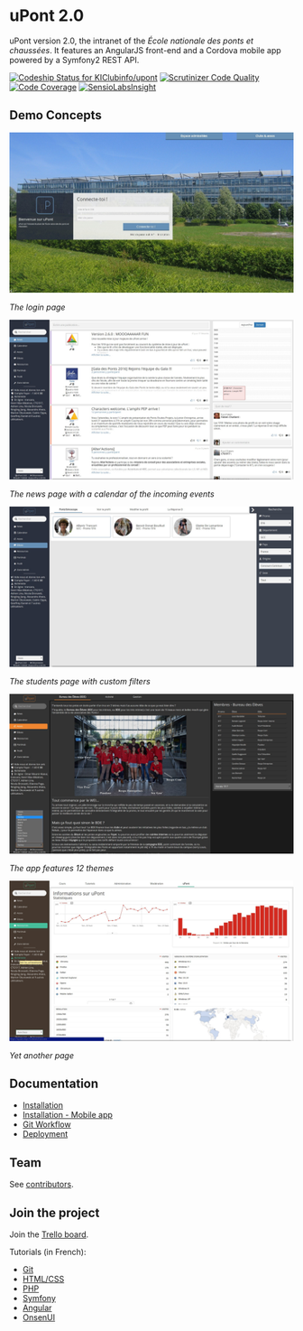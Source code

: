uPont 2.0
=========

uPont version 2.0, the intranet of the _École nationale des ponts et chaussées_. It features an AngularJS front-end and a Cordova mobile app powered by a Symfony2 REST API.

[![Codeship Status for KIClubinfo/upont](https://codeship.com/projects/afc79d00-982e-0132-79b1-36ce558856a0/status?branch=master)](https://codeship.com/projects/63332)
[![Scrutinizer Code Quality](https://scrutinizer-ci.com/g/KIClubinfo/upont/badges/quality-score.png?b=master)](https://scrutinizer-ci.com/g/KIClubinfo/upont/?branch=master)
[![Code Coverage](https://scrutinizer-ci.com/g/KIClubinfo/upont/badges/coverage.png?b=master)](https://scrutinizer-ci.com/g/KIClubinfo/upont/?branch=master)
[![SensioLabsInsight](https://insight.sensiolabs.com/projects/35270f9e-ec9c-44c8-911d-399bf991cf45/mini.png)](https://insight.sensiolabs.com/projects/35270f9e-ec9c-44c8-911d-399bf991cf45)

Demo Concepts
-------------

![The login page](doc/demo/demo1.jpg)

_The login page_


![The news page](doc/demo/demo2.jpg)

_The news page with a calendar of the incoming events_


![The students page](doc/demo/demo3.jpg)

_The students page with custom filters_

![The club presentation page](doc/demo/demo4.jpg)

_The app features 12 themes_

![Another page with another theme](doc/demo/demo5.jpg)

_Yet another page_


Documentation
-------------

  * [Installation](doc/installation.md)
  * [Installation - Mobile app](doc/installation-mobile.md)
  * [Git Workflow](doc/git-workflow.md)
  * [Deployment](doc/deploy.md)

Team
----

See [contributors](../../graphs/contributors).


Join the project
----------------
Join the [Trello board](https://trello.com/b/a7pIk6zk/upont).

Tutorials (in French):
  * [Git](http://openclassrooms.com/courses/gerez-vos-codes-source-avec-git)
  * [HTML/CSS](http://openclassrooms.com/courses/apprenez-a-creer-votre-site-web-avec-html5-et-css3)
  * [PHP](http://openclassrooms.com/courses/concevez-votre-site-web-avec-php-et-mysql)
  * [Symfony](http://openclassrooms.com/courses/developpez-votre-site-web-avec-le-framework-symfony2)
  * [Angular](http://openclassrooms.com/courses/angular-js)
  * [OnsenUI](http://onsen.io/guide/overview.html)

